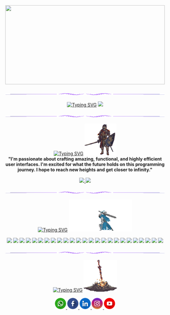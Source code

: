 <div align="center">
    <div>
    <img src="welcome.gif" height="250px" width="100%"/>
    </div>
    <br />
    <div>
    <img src="lineto.png">
    </div>
    <br />
    <div>
      <a href="https://git.io/typing-svg"><img src="https://readme-typing-svg.demolab.com?font=Fira+Code&weight=700&size=24&pause=1000&color=7300F9&vCenter=true&width=500&lines=Hi%2C+I'm+a+full-stack+developer!" alt="Typing SVG" /></a>
      <img src="Animação.gif" height="100px" width="auto" />
    </div>
    <br />
    <div>
      <img src="lineto.png">
    </div>
    <br />
    <div>
      <a href="https://git.io/typing-svg"><img src="https://readme-typing-svg.demolab.com?font=Fira+Code&weight=700&size=24&pause=1000&color=7300F9&vCenter=true&width=125&lines=About+me" alt="Typing SVG" /></a>
      <img src="darksouls.gif" height="100px"/>
    </div>
    <div>
      <strong>
      "I'm passionate about crafting amazing, functional, and highly efficient user interfaces. I'm excited for what the future holds on this programming journey. I hope to reach new heights and get closer to infinity."
      </strong>
    </div>
    <br />
    <div>
      <a href="https://github.com/YanzinhoCaue">
      <img height="180em" src="https://github-readme-stats.vercel.app/api?username=YanzinhoCaue&show_icons=true&theme=midnight-purple&include_all_commits=true&count_private=true"/>
      <img height="180em" src="https://github-readme-stats.vercel.app/api/top-langs/?username=YanzinhoCaue&layout=compact&langs_count=6&theme=midnight-purple"/>  
    </div>
  <br />
  <div>
    <img src="lineto.png">
  </div>
  <br />
  <div>
    <a href="https://git.io/typing-svg"><img src="https://readme-typing-svg.demolab.com?font=Fira+Code&weight=700&size=24&pause=1000&color=7300F9&vCenter=true&width=125&lines=My+skills" alt="Typing SVG" /></a>
    <img src="about.gif" height="100px"/>
  </div>
  <br />
  <div>
    <img height="35px" src="https://cdn.jsdelivr.net/gh/devicons/devicon/icons/react/react-original.svg" />
    <img height="35px" src="https://cdn.jsdelivr.net/gh/devicons/devicon/icons/angularjs/angularjs-original.svg" />
    <img height="35px" src="https://cdn.jsdelivr.net/gh/devicons/devicon/icons/vuejs/vuejs-original.svg" />
    <img height="40px" src="https://cdn.jsdelivr.net/gh/devicons/devicon/icons/php/php-original.svg" />
    <img height="35px" src="https://cdn.jsdelivr.net/gh/devicons/devicon/icons/nodejs/nodejs-original.svg" />
    <img height="35px" src="https://cdn.jsdelivr.net/gh/devicons/devicon/icons/nextjs/nextjs-original.svg" />
    <img height="35px" src="https://cdn.jsdelivr.net/gh/devicons/devicon/icons/redux/redux-original.svg" />
    <img height="35px" src="https://cdn.jsdelivr.net/gh/devicons/devicon/icons/jquery/jquery-original.svg" />
    <img height="35px" src="https://cdn.jsdelivr.net/gh/devicons/devicon/icons/electron/electron-original.svg" />
    <img height="35px" src="https://cdn.jsdelivr.net/gh/devicons/devicon/icons/sass/sass-original.svg" />
    <img height="35px" src="https://cdn.jsdelivr.net/gh/devicons/devicon/icons/bootstrap/bootstrap-original.svg" />
    <img height="35px" src="https://cdn.jsdelivr.net/gh/devicons/devicon/icons/bulma/bulma-plain.svg" /> 
    <img height="35px" src="https://cdn.jsdelivr.net/gh/devicons/devicon/icons/javascript/javascript-plain.svg" />
    <img height="35px" src="https://cdn.jsdelivr.net/gh/devicons/devicon/icons/typescript/typescript-plain.svg" />
    <img height="35px" src="https://cdn.jsdelivr.net/gh/devicons/devicon/icons/css3/css3-original.svg" />
    <img height="35px" src="https://cdn.jsdelivr.net/gh/devicons/devicon/icons/html5/html5-original.svg" />
    <img height="35px" src="https://cdn.jsdelivr.net/gh/devicons/devicon/icons/rails/rails-plain.svg" />
    <img height="40px" src="https://cdn.jsdelivr.net/gh/devicons/devicon/icons/docker/docker-original.svg" /> 
    <img height="40px" src="https://cdn.jsdelivr.net/gh/devicons/devicon/icons/mysql/mysql-original-wordmark.svg" />
    <img height="35px" src="https://cdn.jsdelivr.net/gh/devicons/devicon/icons/firebase/firebase-plain.svg" />
    <img height="35px" src="https://cdn.jsdelivr.net/gh/devicons/devicon/icons/git/git-original.svg" />
    <img height="40px" src="https://cdn.jsdelivr.net/gh/devicons/devicon/icons/npm/npm-original-wordmark.svg" />
    <img height="35px" src="https://cdn.jsdelivr.net/gh/devicons/devicon/icons/yarn/yarn-original.svg" />
    <img height="35px" src="https://cdn.jsdelivr.net/gh/devicons/devicon/icons/photoshop/photoshop-plain.svg" />
    <img height="35px" src="https://cdn.jsdelivr.net/gh/devicons/devicon/icons/figma/figma-original.svg" />
  </div>
  <br />
  <div>
    <img src="lineto.png">
  </div>
  <br />
  <div>
    <a href="https://git.io/typing-svg"><img src="https://readme-typing-svg.demolab.com?font=Fira+Code&weight=700&size=24&pause=1000&color=7300F9&vCenter=true&width=125&lines=Contact" alt="Typing SVG" /></a>
    <img src="bonfire.gif" height="100px" />
  </div>
  <br />
  <div>
      <a href="">
        <img src="whatsapp.png" height="35px"/>
      </a>
      <a href="https://www.facebook.com/profile.php?id=100005135588794">
        <img src="facebook.png" height="35px"/>
      </a>
      <a href="https://www.linkedin.com/in/yan-cauê-gomes-pereira-a9274715b/">
        <img src="linkedin.png" height="35px"/>
      </a>
      <a href="https://www.instagram.com/yan_caue_gomes/">
        <img src="instagram.png" height="35px"/>
      </a>
      <a href="https://www.youtube.com/channel/UC-gR1KHioEdvEupmw0uEeWg">
        <img src="youtube.png" height="35px"/>
      </a>
  </div>
</div>
